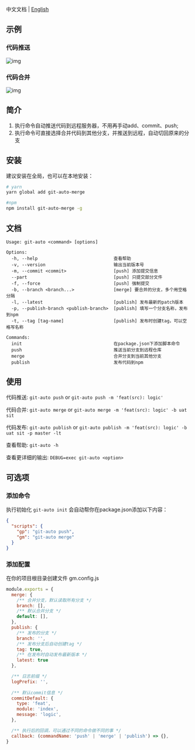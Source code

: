 中文文档 | [English](README.md)

## 示例
### 代码推送
![img](https://s4.ax1x.com/2021/12/27/TBRXFO.gif)

### 代码合并
![img](https://s4.ax1x.com/2021/12/27/TBRol9.gif)


## 简介
1. 执行命令自动推送代码到远程服务器，不用再手动add、commit、push; 
2. 执行命令可直接选择合并代码到其他分支，并推送到远程，自动切回原来的分支

## 安装
建议安装在全局，也可以在本地安装：
```bash
# yarn
yarn global add git-auto-merge

#npm
npm install git-auto-merge -g
```

## 文档
```
Usage: git-auto <command> [options]

Options:
  -h, --help                             查看帮助
  -v, --version                          输出当前版本号
  -m, --commit <commit>                  [push] 添加提交信息
  --part                                 [push] 只提交部分文件
  -f, --force                            [push] 强制提交
  -b, --branch <branch...>               [merge] 要合并的分支，多个用空格分隔
  -l, --latest                           [publish] 发布最新的patch版本
  -p, --publish-branch <publish-branch>  [publish] 填写一个分支名称，发布到npm
  -t, --tag [tag-name]                   [publish] 发布时创建tag，可以空格写名称

Commands:
  init                                   在package.json下添加脚本命令
  push                                   推送当前分支到远程仓库
  merge                                  合并分支到当前其他分支
  publish                                发布代码到npm
```

## 使用
代码推送: `git-auto push` or `git-auto push -m 'feat(src): logic'`

代码合并: `git-auto merge` or `git-auto merge -m 'feat(src): logic' -b uat sit`

代码发布: `git-auto publish` or `git-auto publish -m 'feat(src): logic' -b uat sit -p master -lt`

查看帮助: `git-auto -h`

查看更详细的输出: `DEBUG=exec git-auto <option>`

## 可选项
### 添加命令
执行初始化 `git-auto init` 会自动帮你在package.json添加以下内容：

```json
{
  "scripts": {
    "gp": "git-auto push",
    "gm": "git-auto merge"
  }
}
```

### 添加配置
在你的项目根目录创建文件 gm.config.js

```js
module.exports = {
  merge: {
    /** 合并分支，默认读取所有分支 */
    branch: [],
    /** 默认合并分支 */
    default: [],
  },
  publish: {
    /** 发布的分支 */
    branch: '',
    /** 发布分支后自动创建tag */
    tag: true,
    /** 在发布时自动发布最新版本 */
    latest: true
  },

  /** 日志前缀 */
  logPrefix: '',
  
  /** 默认commit信息 */
  commitDefault: {
    type: 'feat',
    module: 'index',
    message: 'logic',
  },

  /** 执行后的回调，可以通过不同的命令做不同的事 */
  callback: (commandName: 'push' | 'merge' | 'publish') => {},
}
```
